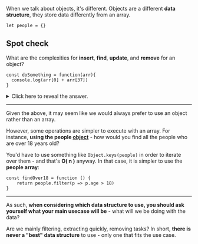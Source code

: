 
When we talk about objects, it's different. Objects are a different **data structure**, they store data differently from an array.

```
let people = {}
```
  
## Spot check
What are the complexities for **insert**, **find**, **update**, and **remove** for an object?
```
const doSomething = function(arr){
  console.log(arr[0] + arr[37])
}
```
<details><summary>
  Click here to reveal the answer.
</summary>
  
They're all **O( 1 )**!

See [solution](https://codepen.io/ElevationPen/pen/mZrYKr?editors=0010).
</details>


----------

Given the above, it may seem like we would always prefer to use an object rather than an array.

  

However, some operations are simpler to execute with an array. For instance, **using the people <ins>object</ins>** - how would you find all the people who are over 18 years old?

  

You'd have to use something like `Object.keys(people)` in order to iterate over them - and that's **O( n )** anyway. In that case, it is simpler to use the **people array**:

```  
const findOver18 = function () {
    return people.filter(p => p.age > 18)
}
```

----------

As such, **when considering which data structure to use, you should ask yourself what your main usecase will be** - what will we be doing with the data?

  

Are we mainly filtering, extracting quickly, removing tasks? In short, **there is never a "best" data structure** to use - only one that fits the use case.